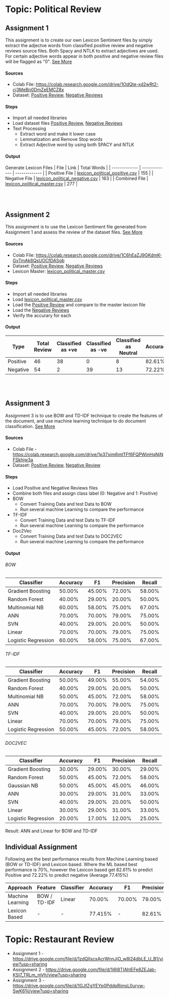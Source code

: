 # Topic: Political Review

## Assignment 1
This assignment is to create our own Lexicon Sentiment files by simply extract the adjectve words from classified positive review and negative reviews source files. Both Spacy and NTLK to extract adjectives are used. For certain adjective words appear in both positive and negative review files will be flagged as "0". [See More](https://classroom.google.com/u/1/c/MjcxMjM5ODc3OTZa/a/NDA3ODYwODEyMTBa/details)

#### Sources
- Colab File: https://colab.research.google.com/drive/1OdQte-xd2wRt2-cj3MeBn0DmZeEMCZ8x
- Dataset: [Positive Review](https://github.com/yeetornghoo/UD_PoliticalReview/blob/master/dataset/politic_issues_positive_reviews.csv), [Negative Reviews](https://github.com/yeetornghoo/UD_PoliticalReview/blob/master/dataset/politic_issues_negative_reviews.csv)
#### Steps
- Import all needed libraries
- Load dataset files [Positive Review](https://github.com/yeetornghoo/UD_PoliticalReview/blob/master/dataset/politic_issues_positive_reviews.csv), [Negative Reviews](https://github.com/yeetornghoo/UD_PoliticalReview/blob/master/dataset/politic_issues_negative_reviews.csv)
- Text Processing
	- Extract word and make it lower case
	- Lemmatization and Remove Stop words
	- Extract Adjective word by using both SPACY and NTLK
#### Output
Generate Lexicon Files
| File  | Link | Total Words |
| ------------- | ------------- | ------------- |
| Positive File | [lexicon_political_positive.csv](https://github.com/yeetornghoo/UD_PoliticalReview/blob/master/lexicon_sentiment/lexicon_political_positive.csv) | 155 |
| Negative File | [lexicon_political_negative.csv](https://github.com/yeetornghoo/UD_PoliticalReview/blob/master/lexicon_sentiment/lexicon_political_negative.csv) | 163 |
| Combined File | [lexicon_political_master.csv](https://github.com/yeetornghoo/UD_PoliticalReview/blob/master/lexicon_sentiment/lexicon_political_master.csv) | 277 |

<br/><br/>
## Assignment 2
This assignment is to use the Lexicon Sentiment file generated from Assignment 1 and assess the review of the dataset files. [See More](https://classroom.google.com/u/1/c/MjcxMjM5ODc3OTZa/a/NDA3ODYwODEyNjFa/details)

#### Sources
- Colab File: https://colab.research.google.com/drive/1C6hEaZJ9GKdmK-GvTmAk8QsUOCfDASgb
- Dataset: [Positive Review](https://github.com/yeetornghoo/UD_PoliticalReview/blob/master/dataset/politic_issues_positive_reviews.csv), [Negative Reviews](https://github.com/yeetornghoo/UD_PoliticalReview/blob/master/dataset/politic_issues_negative_reviews.csv)
- Lexicon Master: [lexicon_political_master.csv](https://github.com/yeetornghoo/UD_PoliticalReview/blob/master/lexicon_sentiment/lexicon_political_master.csv)
#### Steps
- Import all needed libraries
- Load [lexicon_political_master.csv](https://github.com/yeetornghoo/UD_PoliticalReview/blob/master/lexicon_sentiment/lexicon_political_master.csv)
- Load the [Positive Review](https://github.com/yeetornghoo/UD_PoliticalReview/blob/master/dataset/politic_issues_positive_reviews.csv) and compare to the master lexicon file
- Load the [Negative Reviews](https://github.com/yeetornghoo/UD_PoliticalReview/blob/master/dataset/politic_issues_negative_reviews.csv)
- Verify the accurary for each
#### Output

| Type | Total Review | Classified as +ve | Classified as -ve | Classified as Neutral | Accuracy | 
| ------------- | ------------- | ------------- | ------------- | ------------- | ------------- |
| Positive | 46 | 38 | 0 | 8 | 82.61% |
| Negative | 54 | 2 | 39 | 13 | 72.22% |

<br/><br/>
## Assignment 3
Assignment 3 is to use BOW and TD-IDF technique to create the features of the document, and use machine learning technique to do document classification. [See More](https://classroom.google.com/u/1/c/MjcxMjM5ODc3OTZa/a/NDA3OTk0ODQ1Mjha/details)
#### Sources
- Colab File - https://colab.research.google.com/drive/1p37xim6mtTFf6FQPWinHqNjNFSkhjw3a
- Dataset: [Positive Review](https://github.com/yeetornghoo/UD_PoliticalReview/blob/master/dataset/politic_issues_positive_reviews.csv), [Negative Review](https://github.com/yeetornghoo/UD_PoliticalReview/blob/master/dataset/politic_issues_negative_reviews.csv)
#### Steps
- Load Positive and Negative Reviews files
- Combine both files and assign class label (0: Negative and 1: Positive)
- BOW
	- Convert Training Data and test Data to BOW
	- Run several machine Learning to compare the performance
- TF-IDF
	- Convert Training Data and test Data to TF-IDF
	- Run several machine Learning to compare the performance	
- Doc2Vec
	- Convert Training Data and test Data to DOC2VEC
	- Run several machine Learning to compare the performance	
#### Output

###### BOW

| Classifier | Accuracy | F1 | Precision | Recall | 
| ------------- | ------------- | ------------- | ------------- | ------------- |
| Gradient Boosting | 50.00% | 45.00% | 72.00% | 58.00% |
| Random Forest | 40.00% | 29.00% | 20.00% | 50.00% |
| Multinomial NB | 60.00% | 58.00% | 75.00% | 67.00% |
| ANN | 70.00% | 70.00% | 79.00% | 75.00% |
| SVN | 40.00% | 29.00% | 20.00% | 50.00% |
| Linear | 70.00% | 70.00% | 79.00% | 75.00% |
| Logistic Regression | 60.00% | 58.00% | 75.00% | 67.00% |

###### TF-IDF

| Classifier | Accuracy | F1 | Precision | Recall | 
| ------------- | ------------- | ------------- | ------------- | ------------- |
| Gradient Boosting | 50.00% | 49.00% | 55.00% | 54.00% |
| Random Forest | 40.00% | 29.00% | 20.00% | 50.00% |
| Multinomial NB | 50.00% | 45.00% | 72.00% | 58.00% |
| ANN | 70.00% | 70.00% | 79.00% | 75.00% |
| SVN | 40.00% | 29.00% | 20.00% | 50.00% |
| Linear | 70.00% | 70.00% | 79.00% | 75.00% |
| Logistic Regression | 50.00% | 45.00% | 72.00% | 58.00% |

###### DOC2VEC

| Classifier | Accuracy | F1 | Precision | Recall | 
| ------------- | ------------- | ------------- | ------------- | ------------- |
| Gradient Boosting | 30.00% | 29.00% | 30.00% | 29.00% |
| Random Forest | 50.00% | 45.00% | 72.00% | 58.00% |
| Gaussian NB | 50.00% | 45.00% | 45.00% | 46.00% |
| ANN | 30.00% | 29.00% | 31.00% | 33.00% |
| SVN | 40.00% | 29.00% | 20.00% | 50.00% |
| Linear | 30.00% | 29.00% | 31.00% | 33.00% |
| Logistic Regression | 20.00% | 17.00% | 12.00% | 25.00% |

Result: ANN and Linear for BOW and TD-IDF

## Individual Assignment
Following are the best performance results from Machine Learning based (BOW or TD-IDF) and Lexicon based. Where the ML based best performance is 70%, however the Lexicon based get 82.61% to predict Positive and 72.22% to predict negative (Average 77.415%)


| Approach | Feature | Classifier | Accuracy | F1 | Precision | Recall | 
| ------------- | ------------- | ------------- | ------------- | ------------- | ------------- | ------------- |
| Machine Learning | BOW / TD-IDF | Linear | 70.00% | 70.00% | 79.00% | 75.00% |
| Lexicon Based | - | - | 77.415% | - | 82.61% | 72.22% |

# Topic: Restaurant Review
- Assignment 1 - https://drive.google.com/file/d/1zdQIIscxAcrWnnJjO_w8l24dbLE_U_B1/view?usp=sharing
- Assignment 2 - https://drive.google.com/file/d/1i6l8TIAhlEFe8ZEJab-KSI7_TRLm_mVh/view?usp=sharing
- Assignment 3 - https://drive.google.com/file/d/1GJfZgYEYp0PddpRimsL0uryw-SwK61ji/view?usp=sharing
